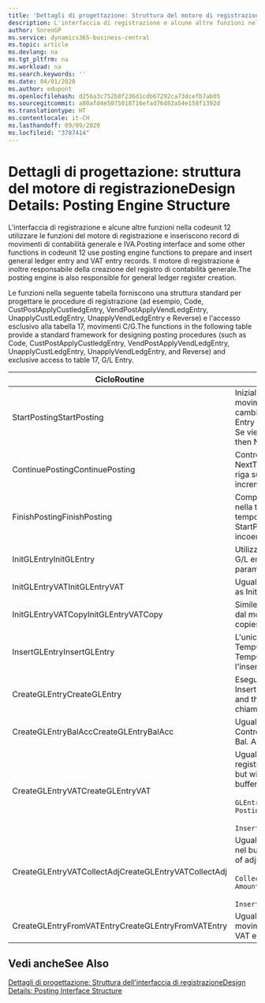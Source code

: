 ```yaml
---
title: 'Dettagli di progettazione: Struttura del motore di registrazione | Microsoft Docs'
description: L'interfaccia di registrazione e alcune altre funzioni nella codeunit 12 utilizzare le funzioni del motore di registrazione e inseriscono record di movimenti di contabilità generale e IVA. Il motore di registrazione è inoltre responsabile della creazione del registro di contabilità generale.
author: SorenGP
ms.service: dynamics365-business-central
ms.topic: article
ms.devlang: na
ms.tgt_pltfrm: na
ms.workload: na
ms.search.keywords: ''
ms.date: 04/01/2020
ms.author: edupont
ms.openlocfilehash: d256a3c752b8f236d1cdb67292ca73dcefb7ab05
ms.sourcegitcommit: a80afd4e5075018716efad76d82a54e158f1392d
ms.translationtype: HT
ms.contentlocale: it-CH
ms.lasthandoff: 09/09/2020
ms.locfileid: "3787414"
---
```

# <a name="design-details-posting-engine-structure"></a><span data-ttu-id="2b064-104">Dettagli di progettazione: struttura del motore di registrazione</span><span class="sxs-lookup"><span data-stu-id="2b064-104">Design Details: Posting Engine Structure</span></span>
<span data-ttu-id="2b064-105">L'interfaccia di registrazione e alcune altre funzioni nella codeunit 12 utilizzare le funzioni del motore di registrazione e inseriscono record di movimenti di contabilità generale e IVA.</span><span class="sxs-lookup"><span data-stu-id="2b064-105">Posting interface and some other functions in codeunit 12 use posting engine functions to prepare and insert general ledger entry and VAT entry records.</span></span> <span data-ttu-id="2b064-106">Il motore di registrazione è inoltre responsabile della creazione del registro di contabilità generale.</span><span class="sxs-lookup"><span data-stu-id="2b064-106">The posting engine is also responsible for general ledger register creation.</span></span>  
  
 <span data-ttu-id="2b064-107">Le funzioni nella seguente tabella forniscono una struttura standard per progettare le procedure di registrazione (ad esempio, Code, CustPostApplyCustledgEntry, VendPostApplyVendLedgEntry, UnapplyCustLedgEntry, UnapplyVendLedgEntry e Reverse) e l'accesso esclusivo alla tabella 17, movimenti C/G.</span><span class="sxs-lookup"><span data-stu-id="2b064-107">The functions in the following table provide a standard framework for designing posting procedures (such as Code, CustPostApplyCustledgEntry, VendPostApplyVendLedgEntry, UnapplyCustLedgEntry, UnapplyVendLedgEntry, and Reverse) and exclusive access to table 17, G/L Entry.</span></span>  
  
|<span data-ttu-id="2b064-108">Ciclo</span><span class="sxs-lookup"><span data-stu-id="2b064-108">Routine</span></span>|<span data-ttu-id="2b064-109">Description</span><span class="sxs-lookup"><span data-stu-id="2b064-109">Description</span></span>|  
|-------------|---------------------------------------|  
|<span data-ttu-id="2b064-110">StartPosting</span><span class="sxs-lookup"><span data-stu-id="2b064-110">StartPosting</span></span>|<span data-ttu-id="2b064-111">Inizializza il buffer di registrazione TempGLEntryBuf, blocca le tabelle dei movimenti IVA e C/G e inizializza il periodo contabile, il registro C/G e il tasso di cambio.</span><span class="sxs-lookup"><span data-stu-id="2b064-111">Initializes posting buffer TempGLEntryBuf, locks G/L Entry and VAT Entry tables, and initializes Accounting Period, G/L Register, and Exchange Rate.</span></span> <span data-ttu-id="2b064-112">Se viene chiamato una sola volta, NextEntryNo è 0.</span><span class="sxs-lookup"><span data-stu-id="2b064-112">Should be called only once, then NextEntryNo is 0.</span></span>|  
|<span data-ttu-id="2b064-113">ContinuePosting</span><span class="sxs-lookup"><span data-stu-id="2b064-113">ContinuePosting</span></span>|<span data-ttu-id="2b064-114">Controlla e registra l''IVA ad esigibilità differita dell'incremento NextTransactionNo della transazione precedente e prepara la registrazione della riga successiva.</span><span class="sxs-lookup"><span data-stu-id="2b064-114">Checks and posts unrealized VAT for previous transaction increment NextTransactionNo and prepares post of next line.</span></span>|  
|<span data-ttu-id="2b064-115">FinishPosting</span><span class="sxs-lookup"><span data-stu-id="2b064-115">FinishPosting</span></span>|<span data-ttu-id="2b064-116">Completa la registrazione inserendo i movimenti di C/G dal buffer temporaneo nella tabella di database.</span><span class="sxs-lookup"><span data-stu-id="2b064-116">Completes posting by inserting G/L entries from temporary buffer into database table.</span></span> <span data-ttu-id="2b064-117">Utilizzato sempre insieme a StartPosting.</span><span class="sxs-lookup"><span data-stu-id="2b064-117">Always used together with StartPosting.</span></span> <span data-ttu-id="2b064-118">Verifica la presenza di incoerenze.</span><span class="sxs-lookup"><span data-stu-id="2b064-118">Checks for inconsistencies.</span></span>|  
|<span data-ttu-id="2b064-119">InitGLEntry</span><span class="sxs-lookup"><span data-stu-id="2b064-119">InitGLEntry</span></span>|<span data-ttu-id="2b064-120">Utilizzato per inizializzare nuovo movimento C/G per riga di</span><span class="sxs-lookup"><span data-stu-id="2b064-120">Used to initialize new G/L entry for Gen.</span></span> <span data-ttu-id="2b064-121">registrazioni generali.</span><span class="sxs-lookup"><span data-stu-id="2b064-121">Jnl Line.</span></span> <span data-ttu-id="2b064-122">Restituisce GLEntry come parametro.</span><span class="sxs-lookup"><span data-stu-id="2b064-122">Returns GLEntry as parameter.</span></span>|  
|<span data-ttu-id="2b064-123">InitGLEntryVAT</span><span class="sxs-lookup"><span data-stu-id="2b064-123">InitGLEntryVAT</span></span>|<span data-ttu-id="2b064-124">Uguale a InitGLEntry, ma assegna anche contropartita e SummarizeVAT.</span><span class="sxs-lookup"><span data-stu-id="2b064-124">Same as InitGLEntry, but also assigns Bal. Account No. and SummarizeVAT.</span></span>|  
|<span data-ttu-id="2b064-125">InitGLEntryVATCopy</span><span class="sxs-lookup"><span data-stu-id="2b064-125">InitGLEntryVATCopy</span></span>|<span data-ttu-id="2b064-126">Simile a InitGLEntryVAT, ma copia anche i dati delle categorie di registrazione dal movimento IVA prima di SummarizeVAT.</span><span class="sxs-lookup"><span data-stu-id="2b064-126">Similar to InitGLEntryVAT, but also copies posting groups data from VAT Entry before SummarizeVAT.</span></span>|  
|<span data-ttu-id="2b064-127">InsertGLEntry</span><span class="sxs-lookup"><span data-stu-id="2b064-127">InsertGLEntry</span></span>|<span data-ttu-id="2b064-128">L'unica funzione che inserisce movimenti C/G nella tabella globale di TempGLEntryBuf.</span><span class="sxs-lookup"><span data-stu-id="2b064-128">The only function that inserts G/L entry into global TempGLEntryBuf table.</span></span> <span data-ttu-id="2b064-129">Utilizzare sempre questa funzione per l'inserimento.</span><span class="sxs-lookup"><span data-stu-id="2b064-129">Always use this function for insert.</span></span>|  
|<span data-ttu-id="2b064-130">CreateGLEntry</span><span class="sxs-lookup"><span data-stu-id="2b064-130">CreateGLEntry</span></span>|<span data-ttu-id="2b064-131">Esegue un InitGLEntry, assegna Importo in valuta addiz. ed esegue InsertGLEntry.</span><span class="sxs-lookup"><span data-stu-id="2b064-131">Performs an InitGLEntry, assigns Additional Currency Amount, and then performs InsertGLEntry.</span></span> <span data-ttu-id="2b064-132">Sostituisce molte righe di codice a una singola chiamata di funzione.</span><span class="sxs-lookup"><span data-stu-id="2b064-132">Replaces several lines of code with a single function call.</span></span>|  
|<span data-ttu-id="2b064-133">CreateGLEntryBalAcc</span><span class="sxs-lookup"><span data-stu-id="2b064-133">CreateGLEntryBalAcc</span></span>|<span data-ttu-id="2b064-134">Uguale a CreateGLEntry, ma assegna anche Tipo contropartita e Contropartita.</span><span class="sxs-lookup"><span data-stu-id="2b064-134">Same as CreateGLEntry, but also assigns Bal. Account Type and Bal. Account No.</span></span>|  
|<span data-ttu-id="2b064-135">CreateGLEntryVAT</span><span class="sxs-lookup"><span data-stu-id="2b064-135">CreateGLEntryVAT</span></span>|<span data-ttu-id="2b064-136">Uguale a CreateGLEntry, ma con elaborazione addizionale delle categorie di registrazione e salvataggio nel buffer temporaneo IVA:</span><span class="sxs-lookup"><span data-stu-id="2b064-136">Same as CreateGLEntry, but with additional processing for posting groups and saving to temporary VAT buffer:</span></span><br /><br /> `GLEntry.CopyPostingGroupsFromDtldCVBuf(DtldCVLedgEntryBuf,GenJnlLine."Gen. Posting Type");`<br /><br /> `InsertVATEntriesFromTemp(DtldCVLedgEntryBuf,GLEntry);`|  
|<span data-ttu-id="2b064-137">CreateGLEntryVATCollectAdj</span><span class="sxs-lookup"><span data-stu-id="2b064-137">CreateGLEntryVATCollectAdj</span></span>|<span data-ttu-id="2b064-138">Uguale a CreateGLEntry, ma con raccolta addizionale di rettifiche e salvataggio nel buffer temporaneo IVA:</span><span class="sxs-lookup"><span data-stu-id="2b064-138">Same as CreateGLEntry, but with additional collection of adjustments and saving to temporary VAT buffer:</span></span><br /><br /> `CollectAdjustment(AdjAmount,GLEntry.Amount,GLEntry."Additional-Currency Amount",OriginalDateSet);`<br /><br /> `InsertVATEntriesFromTemp(DtldCVLedgEntryBuf,GLEntry);`|  
|<span data-ttu-id="2b064-139">CreateGLEntryFromVATEntry</span><span class="sxs-lookup"><span data-stu-id="2b064-139">CreateGLEntryFromVATEntry</span></span>|<span data-ttu-id="2b064-140">Uguale a CreateGLEntry, ma copia anche le categorie di registrazione dal movimento IVA.</span><span class="sxs-lookup"><span data-stu-id="2b064-140">Same as CreateGLEntry, but also copies posting groups from VAT entry.</span></span>|  
  
## <a name="see-also"></a><span data-ttu-id="2b064-141">Vedi anche</span><span class="sxs-lookup"><span data-stu-id="2b064-141">See Also</span></span>  
 [<span data-ttu-id="2b064-142">Dettagli di progettazione: Struttura dell'interfaccia di registrazione</span><span class="sxs-lookup"><span data-stu-id="2b064-142">Design Details: Posting Interface Structure</span></span>](design-details-posting-interface-structure.md)